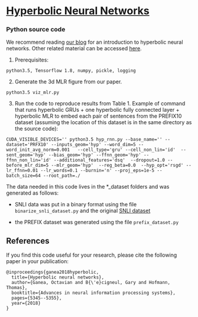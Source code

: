 # [Hyperbolic Neural Networks](https://arxiv.org/abs/1805.09112)
### Python source code

We recommend reading [our blog](http://www.hyperbolicdeeplearning.com/) for an introduction to hyperbolic neural networks. Other related material can be accessed [here](https://people.csail.mit.edu/oct).


1. Prerequisites:
```
python3.5, Tensorflow 1.8, numpy, pickle, logging
```

2. Generate the 3d MLR figure from our paper.
```
python3.5 viz_mlr.py
```

3. Run the code to reproduce results from Table 1. Example of command that runs hyperbolic GRUs + one hyperbolic fully connected layer + hyperbolic MLR to embed each pair of sentences from the PREFIX10 dataset (assuming the location of this dataset is in the same directory as the source code):
```
CUDA_VISIBLE_DEVICES='' python3.5 hyp_rnn.py --base_name='' --dataset='PRFX10' --inputs_geom='hyp' --word_dim=5 --word_init_avg_norm=0.001   --cell_type='gru' --cell_non_lin='id'  --sent_geom='hyp' --bias_geom='hyp' --ffnn_geom='hyp' --ffnn_non_lin='id' --additional_features='dsq'  --dropout=1.0 --before_mlr_dim=5 --mlr_geom='hyp'  --reg_beta=0.0  --hyp_opt='rsgd' --lr_ffnn=0.01 --lr_words=0.1 --burnin='n' --proj_eps=1e-5 --batch_size=64 --root_path=./
```

The data needed in this code lives in the *_dataset folders and was generated as follows:

- SNLI data was put in a binary format using the file `binarize_snli_dataset.py` and the original [SNLI dataset](https://nlp.stanford.edu/projects/snli/)

- the PREFIX dataset was generated using the file `prefix_dataset.py`



## References
If you find this code useful for your research, please cite the following paper in your publication:
```
@inproceedings{ganea2018hyperbolic,
  title={Hyperbolic neural networks},
  author={Ganea, Octavian and B{\'e}cigneul, Gary and Hofmann, Thomas},
  booktitle={Advances in neural information processing systems},
  pages={5345--5355},
  year={2018}
}
```
